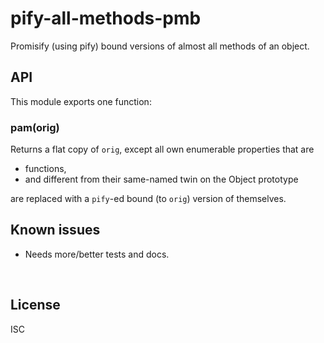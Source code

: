 ﻿
<!--#echo json="package.json" key="name" underline="=" -->
pify-all-methods-pmb
====================
<!--/#echo -->

<!--#echo json="package.json" key="description" -->
Promisify (using pify) bound versions of almost all methods of an object.
<!--/#echo -->



API
---

This module exports one function:

### pam(orig)

Returns a flat copy of `orig`, except all own enumerable properties that are

* functions,
* and different from their same-named twin on the Object prototype

are replaced with a `pify`-ed bound (to `orig`) version of themselves.




<!--#toc stop="scan" -->



Known issues
------------

* Needs more/better tests and docs.




&nbsp;


License
-------
<!--#echo json="package.json" key=".license" -->
ISC
<!--/#echo -->
